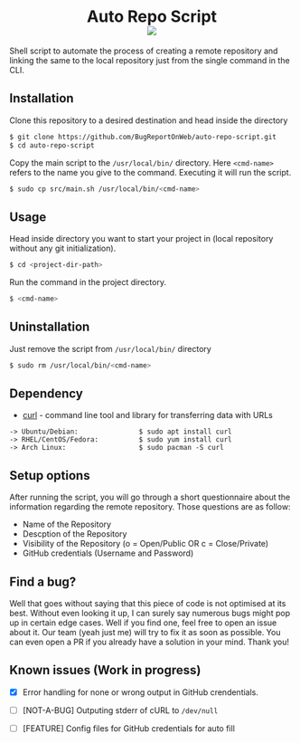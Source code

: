 <h1 id="header" align="center">
    Auto Repo Script
    <div id="badge">
        <img id="last-commit" src="https://img.shields.io/github/last-commit/BugReportOnWeb/auto-repo-script" />
    </div>
</h1>

Shell script to automate the process of creating a remote repository and linking the same to the local repository just from the single command in the CLI.

## Installation
Clone this repository to a desired destination and head inside the directory
```bash
$ git clone https://github.com/BugReportOnWeb/auto-repo-script.git
$ cd auto-repo-script
```

Copy the main script to the `/usr/local/bin/` directory. Here `<cmd-name>` refers to the name you give to the command. Executing it will run the script.
```bash
$ sudo cp src/main.sh /usr/local/bin/<cmd-name>
```

## Usage
Head inside directory you want to start your project in (local repository without any git initialization).
```bash
$ cd <project-dir-path>
```

Run the command in the project directory.
```bash
$ <cmd-name>
```

## Uninstallation
Just remove the script from `/usr/local/bin/` directory
```bash
$ sudo rm /usr/local/bin/<cmd-name>
```

## Dependency
- [curl](https://curl.se/) - command line tool and library for transferring data with URLs

```
-> Ubuntu/Debian:               $ sudo apt install curl
-> RHEL/CentOS/Fedora:          $ sudo yum install curl
-> Arch Linux:                  $ sudo pacman -S curl
```

## Setup options
After running the script, you will go through a short questionnaire about the information regarding the remote repository. Those questions are as follow:
* Name of the Repository
* Descption of the Repository
* Visibility of the Repository (o = Open/Public OR c = Close/Private)
* GitHub credentials (Username and Password)

## Find a bug?
Well that goes without saying that this piece of code is not optimised at its best. Without even looking it up, I can surely say numerous bugs might pop up in certain edge cases. Well if you find one, feel free to open an issue about it. Our team (yeah just me) will try to fix it as soon as possible. You can even open a PR if you already have a solution in your mind. Thank you!

## Known issues (Work in progress)
- [X] Error handling for none or wrong output in GitHub crendentials.
- [ ] [NOT-A-BUG] Outputing stderr of cURL to `/dev/null`
- [ ] [FEATURE] Config files for GitHub credentials for auto fill

